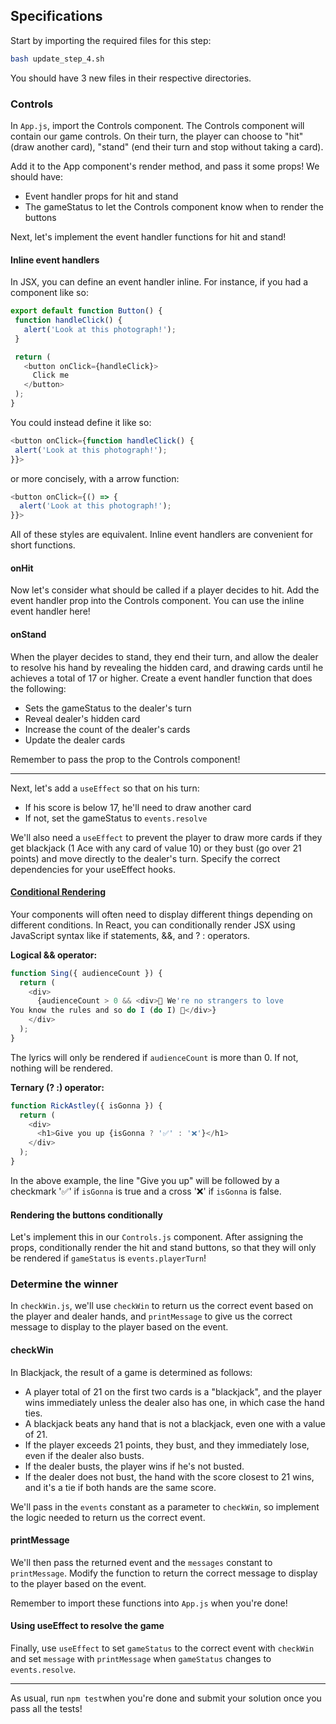 ## Specifications

Start by importing the required files for this step: 

```bash
bash update_step_4.sh
```
You should have 3 new files in their respective directories.

### Controls

In `App.js`, import the Controls component. The Controls component will contain our game controls. On their turn, the player can choose to "hit" (draw another card), "stand" (end their turn and stop without taking a card). 

Add it to the App component's render method, and pass it some props! We should have:

- Event handler props for hit and stand
- The gameStatus to let the Controls component know when to render the buttons

Next, let's implement the event handler functions for hit and stand!

#### Inline event handlers

 In JSX, you can define an event handler inline. For instance, if you had a component like so:
 
 ```javascript
export default function Button() {
  function handleClick() {
    alert('Look at this photograph!');
  }

  return (
    <button onClick={handleClick}>
      Click me
    </button>
  );
}
```
You could instead define it like so:
 
 ```javascript
<button onClick={function handleClick() {
  alert('Look at this photograph!');
}}>
```

or more concisely, with a arrow function:

```javascript
<button onClick={() => {
  alert('Look at this photograph!');
}}>
```

All of these styles are equivalent. Inline event handlers are convenient for short functions.

#### onHit

Now let's consider what should be called if a player decides to hit. Add the event handler prop into the Controls component. You can use the inline event handler here!

#### onStand

When the player decides to stand, they end their turn, and allow the dealer to resolve his hand by revealing the hidden card, and drawing cards until he achieves a total of 17 or higher. Create a event handler function that does the following:

- Sets the gameStatus to the dealer's turn
- Reveal dealer's hidden card
- Increase the count of the dealer's cards
- Update the dealer cards

Remember to pass the prop to the Controls component!

------------


Next, let's add a `useEffect` so that on his turn:

- If his score is below 17, he'll need to draw another card
- If not, set the gameStatus to `events.resolve`

We'll also need a `useEffect` to prevent the player to draw more cards if they get blackjack (1 Ace with any card of value 10) or they bust (go over 21 points) and move directly to the dealer's turn. Specify the correct dependencies for your useEffect hooks.

#### [Conditional Rendering](https://react.dev/learn/conditional-rendering)

Your components will often need to display different things depending on different conditions. In React, you can conditionally render JSX using JavaScript syntax like if statements, &&, and ? : operators. 

**Logical && operator:**

```javascript
function Sing({ audienceCount }) {
  return (
    <div>
      {audienceCount > 0 && <div>🎵 We're no strangers to love
You know the rules and so do I (do I) 🎵</div>}
    </div>
  );
}
```
The lyrics will only be rendered if `audienceCount` is more than 0. If not, nothing will be rendered.

**Ternary (? :) operator:**

```javascript
function RickAstley({ isGonna }) {
  return (
    <div>
      <h1>Give you up {isGonna ? '✅' : '❌'}</h1>
    </div>
  );
}

```
In the above example, the line "Give you up" will be followed by a checkmark '✅' if `isGonna` is true and a cross '❌' if `isGonna` is false.


#### Rendering the buttons conditionally

Let's implement this in our `Controls.js` component. After assigning the props, conditionally render the hit and stand buttons, so that they will only be rendered if `gameStatus` is `events.playerTurn`!

### Determine the winner

In `checkWin.js`, we'll use `checkWin` to return us the correct event based on the player and dealer hands, and `printMessage` to give us the correct message to display to the player based on the event.

#### checkWin

In Blackjack, the result of a game is determined as follows:

- A player total of 21 on the first two cards is a "blackjack", and the player wins immediately unless the dealer also has one, in which case the hand ties. 
- A blackjack beats any hand that is not a blackjack, even one with a value of 21.
- If the player exceeds 21 points, they bust, and they immediately lose, even if the dealer also busts.
-  If the dealer busts, the player wins if he's not busted. 
- If the dealer does not bust, the hand with the score closest to 21 wins, and it's a tie if both hands are the same score.

We'll pass in the `events` constant as a parameter to `checkWin`, so implement the logic needed to return us the correct event.

#### printMessage

We'll then pass the returned event and the `messages` constant to `printMessage`. Modify the function to return the correct message to display to the player based on the event.

Remember to import these functions into `App.js` when you're done!

#### Using useEffect to resolve the game

Finally, use `useEffect` to set `gameStatus` to the correct event with `checkWin` and set `message` with `printMessage` when `gameStatus` changes to `events.resolve`.

------------

As usual, run `npm test`when you're done and submit your solution once you pass all the tests!
